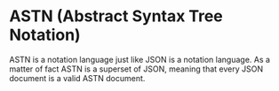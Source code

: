 # ASTN (Abstract Syntax Tree Notation)

ASTN is a notation language just like JSON is a notation language. As a matter of fact ASTN is a superset of JSON, meaning that every JSON document is a valid ASTN document.
